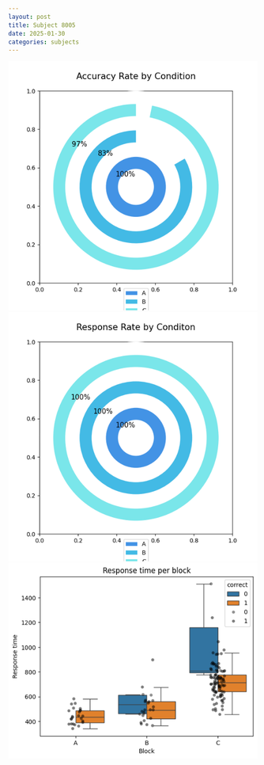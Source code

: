 ```yaml
---
layout: post
title: Subject 8005
date: 2025-01-30
categories: subjects
---
```


![](data/8005/run-34/8005_accuracy_rate.png)
![](data/8005/run-34/8005_response_rate.png)
![](data/8005/run-34/8005_rt.png)
